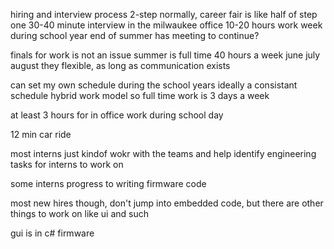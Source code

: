 hiring and interview process
2-step normally,
career fair is like half of step one
30-40 minute interview in the milwaukee office
10-20 hours work week during school year
end of summer has meeting to continue?

finals for work is not an issue
summer is full time 40 hours a week june july august
they flexible, as long as communication exists

can set my own schedule during the school years
ideally a consistant schedule
hybrid work model so full time work is 3 days a week

at least 3 hours for in office work during school day

12 min car ride

most interns just kindof wokr with the teams and help identify engineering tasks for interns to work on

some interns progress to writing firmware code

most new hires though, don't jump into embedded code, but there are other things to work on like ui and such

gui is in c# firmware 